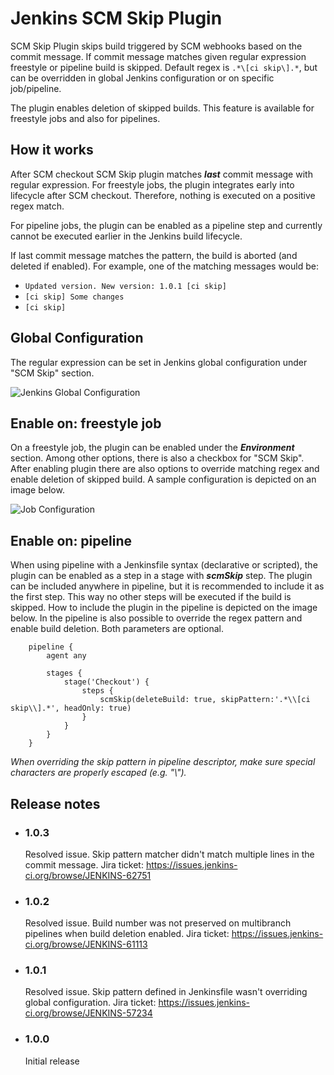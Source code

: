 # Jenkins SCM Skip Plugin

SCM Skip Plugin skips build triggered by SCM webhooks based on the commit message. If commit message matches given regular expression freestyle or pipeline build is skipped. Default regex is `.*\[ci skip\].*`, but can be overridden in global Jenkins configuration or on specific job/pipeline.

The plugin enables deletion of skipped builds. This feature is available for freestyle jobs and also for pipelines.

## How it works

After SCM checkout SCM Skip plugin matches ***last*** commit message with regular expression. For freestyle jobs, the plugin integrates early into lifecycle after SCM checkout. Therefore, nothing is executed on a positive regex match. 

For pipeline jobs, the plugin can be enabled as a pipeline step and currently cannot be executed earlier in the Jenkins build lifecycle.

If last commit message matches the pattern, the build is aborted (and deleted if enabled). For example, one of the matching messages would be:
- `Updated version. New version: 1.0.1 [ci skip]`
- `[ci skip] Some changes`
- `[ci skip]`

## Global Configuration

The regular expression can be set in Jenkins global configuration under "SCM Skip" section.

![Jenkins Global Configuration](docs/doc_global_configuration.png)

## Enable on: freestyle job

On a freestyle job, the plugin can be enabled under the ***Environment*** section. Among other options, there is also a checkbox for "SCM Skip". After enabling plugin there are also options to override matching regex and enable deletion of skipped build.  A sample configuration is depicted on an image below.

![Job Configuration](docs/doc_job_configuration.png)

## Enable on: pipeline

When using pipeline with a Jenkinsfile syntax (declarative or scripted), the plugin can be enabled as a step in a stage with ***scmSkip*** step. The plugin can be included anywhere in pipeline, but it is recommended to include it as the first step. This way no other steps will be executed if the build is skipped. How to include the plugin in the pipeline is depicted on the image below. In the pipeline is also possible to override the regex pattern and enable build deletion. Both parameters are optional.

```Jenkinsfile
    pipeline {
        agent any
        
        stages {
            stage('Checkout') {
                steps {
                    scmSkip(deleteBuild: true, skipPattern:'.*\\[ci skip\\].*', headOnly: true)
                }
            }
        }
    }
```
*When overriding the skip pattern in pipeline descriptor, make sure special characters are properly escaped (e.g. "\\").*

## Release notes

- ### 1.0.3
    Resolved issue. Skip pattern matcher didn't match multiple lines in the commit message. 
    Jira ticket: https://issues.jenkins-ci.org/browse/JENKINS-62751

- ### 1.0.2
    Resolved issue. Build number was not preserved on multibranch pipelines when build deletion enabled.
    Jira ticket: https://issues.jenkins-ci.org/browse/JENKINS-61113

- ### 1.0.1
    Resolved issue. Skip pattern defined in Jenkinsfile wasn't overriding global configuration.
    Jira ticket: https://issues.jenkins-ci.org/browse/JENKINS-57234
- ### 1.0.0 
    Initial release

